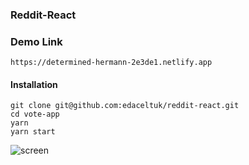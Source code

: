 ### Reddit-React


### Demo Link 
    https://determined-hermann-2e3de1.netlify.app
#### Installation
    git clone git@github.com:edaceltuk/reddit-react.git
    cd vote-app
    yarn
    yarn start


![screen](https://github.com/edaceltuk/reddit-react/blob/master/assets/images/tests.png)
